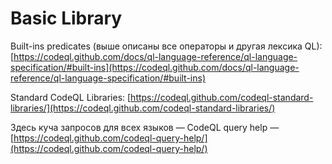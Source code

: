 # Basic Library

Built-ins predicates (выше описаны все операторы и другая лексика QL): [https://codeql.github.com/docs/ql-language-reference/ql-language-specification/#built-ins](https://codeql.github.com/docs/ql-language-reference/ql-language-specification/#built-ins)

Standard CodeQL Libraries: [https://codeql.github.com/codeql-standard-libraries/](https://codeql.github.com/codeql-standard-libraries/)

Здесь куча запросов для всех языков — CodeQL query help — [https://codeql.github.com/codeql-query-help/](https://codeql.github.com/codeql-query-help/)
